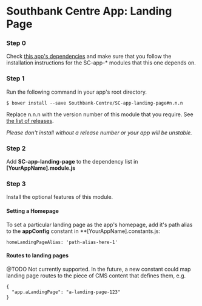 # Southbank Centre App: Landing Page

### Step 0

Check [this app's dependencies](https://github.com/Southbank-Centre/SC-app-landing-page/blob/master/bower.json) and make sure that you follow the installation instructions for the SC-app-* modules that this one depends on.

### Step 1
Run the following command in your app's root directory.

    $ bower install --save Southbank-Centre/SC-app-landing-page#n.n.n

Replace n.n.n with the version number of this module that you require. See [the list of releases](https://github.com/Southbank-Centre/SC-app-landing-page/releases).

*Please don't install without a release number or your app will be unstable.*

### Step 2

Add **SC-app-landing-page** to the dependency list in **[YourAppName].module.js**

### Step 3

Install the optional features of this module.

#### Setting a Homepage

To set a particular landing page as the app's homepage, add it's path alias to the **appConfig** constant in **[YourAppName].constants.js:

    homeLandingPageAlias: 'path-alias-here-1'

#### Routes to landing pages

@TODO Not currently supported. In the future, a new constant could map landing page routes to the piece of CMS content that defines them, e.g.

    {
      "app.aLandingPage": "a-landing-page-123"
    }